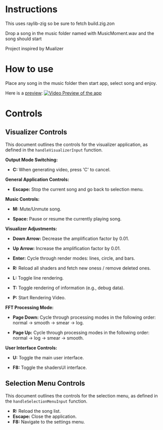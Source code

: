 # Instructions

This uses raylib-zig so be sure to fetch build.zig.zon

Drop a song in the music folder named with MusicMoment.wav and the song should start

Project inspired by Mualizer

# How to use

Place any song in the music folder then start app, select song and enjoy.

Here is a [preview](https://www.youtube.com/watch?v=dQw4w9WgXcQ):
[![Video Preview of the app](https://img.youtube.com/vi/DanNElyrI_8/0.jpg)](https://www.youtube.com/watch?v=DanNElyrI_8)

# Controls

## Visualizer Controls

This document outlines the controls for the visualizer application, as defined in the `handleVisualizerInput` function.

**Output Mode Switching:**

* **C:** When generating video, press 'C' to cancel.

**General Application Controls:**

* **Escape:** Stop the current song and go back to selection menu.

**Music Controls:**

* **M:** Mute/Unmute song.

* **Space:** Pause or resume the currently playing song.

**Visualizer Adjustments:**

* **Down Arrow:** Decrease the amplification factor by 0.01.

* **Up Arrow:** Increase the amplification factor by 0.01.

* **Enter:** Cycle through render modes: lines, circle, and bars.

* **R:** Reload all shaders and fetch new oness / remove deleted ones.

* **L:** Toggle line rendering.

* **T:** Toggle rendering of information (e.g., debug data).

* **P:** Start Rendering Video.

**FFT Processing Mode:**

* **Page Down:** Cycle through processing modes in the following order: normal -> smooth -> smear -> log.

* **Page Up:** Cycle through processing modes in the following order: normal -> log -> smear -> smooth.

**User Interface Controls:**

* **U:** Toggle the main user interface.

* **F8:** Toggle the shadersUI interface.

## Selection Menu Controls

This document outlines the controls for the selection menu, as defined in the `handleSelectionMenuInput` function.

* **R:** Reload the song list.
* **Escape:** Close the application.
* **F8:** Navigate to the settings menu.
